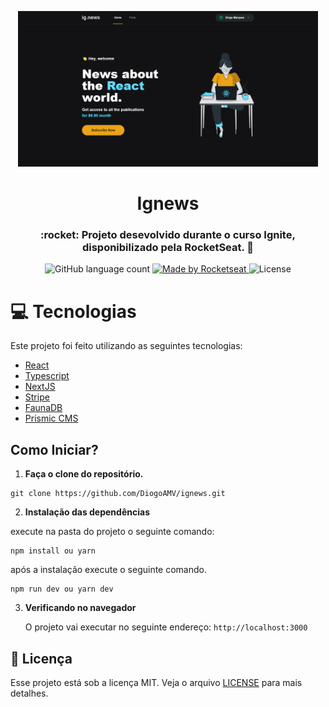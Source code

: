 <p align="center">
   <img src="preview.png" alt="ignews" width="480px"/>
</p>

<h1 align="center">Ignews</h1>

<h3 align="center">
  :rocket: Projeto desevolvido durante o curso Ignite, disponibilizado pela RocketSeat. 🚀
</h3>

<p align="center">
  <img alt="GitHub language count" src="https://img.shields.io/github/languages/count/lucas-eduardo/ignite-react-challenge06?color=%2304D361">

  <a href="https://rocketseat.com.br">
    <img alt="Made by Rocketseat" src="https://img.shields.io/badge/made%20by-Rocketseat-%2304D361">
  </a>

  <img alt="License" src="https://img.shields.io/badge/license-MIT-%2304D361">
</p>

# :computer: Tecnologias

Este projeto foi feito utilizando as seguintes tecnologias:

- [React](https://reactjs.org/)
- [Typescript](https://www.typescriptlang.org/)
- [NextJS](https://nextjs.org/)
- [Stripe](https://stripe.com/br)
- [FaunaDB](https://fauna.com/)
- [Prismic CMS](https://prismic.io/)


## Como Iniciar?

1.  **Faça o clone do repositório.**

```
git clone https://github.com/DiogoAMV/ignews.git
```

2.  **Instalação das dependências**

   execute na pasta do projeto o seguinte comando:

```
npm install ou yarn
 ```

   após a instalação execute o seguinte comando.

```
npm run dev ou yarn dev
```

3.  **Verificando no navegador**

    O projeto vai executar no seguinte endereço: `http://localhost:3000`


## :memo: Licença

Esse projeto está sob a licença MIT. Veja o arquivo [LICENSE](LICENSE.md) para mais detalhes.
